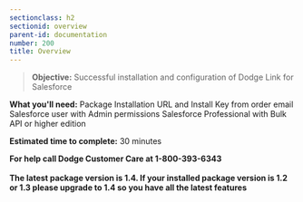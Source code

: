 ```yaml
---
sectionclass: h2
sectionid: overview
parent-id: documentation
number: 200
title: Overview
---
```

>**Objective:** Successful installation and configuration of Dodge Link for Salesforce

**What you'll need:**
Package Installation URL and Install Key from order email  
Salesforce user with Admin permissions
Salesforce Professional with Bulk API or higher edition

**Estimated time to complete:** 30 minutes

**For help call Dodge Customer Care at 1-800-393-6343**
<br><br>
**The latest package version is 1.4. If your installed package version is 1.2 or 1.3  please upgrade to 1.4 so you have all the latest features**
